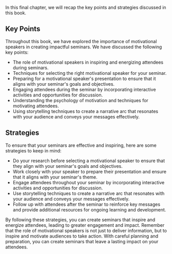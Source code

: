 
In this final chapter, we will recap the key points and strategies discussed in this book.

Key Points
----------

Throughout this book, we have explored the importance of motivational speakers in creating impactful seminars. We have discussed the following key points:

* The role of motivational speakers in inspiring and energizing attendees during seminars.
* Techniques for selecting the right motivational speaker for your seminar.
* Preparing for a motivational speaker's presentation to ensure that it aligns with your seminar's goals and objectives.
* Engaging attendees during the seminar by incorporating interactive activities and opportunities for discussion.
* Understanding the psychology of motivation and techniques for motivating attendees.
* Using storytelling techniques to create a narrative arc that resonates with your audience and conveys your messages effectively.

Strategies
----------

To ensure that your seminars are effective and inspiring, here are some strategies to keep in mind:

* Do your research before selecting a motivational speaker to ensure that they align with your seminar's goals and objectives.
* Work closely with your speaker to prepare their presentation and ensure that it aligns with your seminar's theme.
* Engage attendees throughout your seminar by incorporating interactive activities and opportunities for discussion.
* Use storytelling techniques to create a narrative arc that resonates with your audience and conveys your messages effectively.
* Follow up with attendees after the seminar to reinforce key messages and provide additional resources for ongoing learning and development.

By following these strategies, you can create seminars that inspire and energize attendees, leading to greater engagement and impact. Remember that the role of motivational speakers is not just to deliver information, but to inspire and motivate audiences to take action. With careful planning and preparation, you can create seminars that leave a lasting impact on your attendees.
